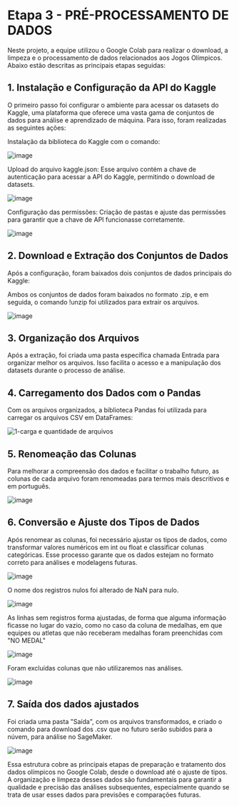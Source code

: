 # Etapa 3 - PRÉ-PROCESSAMENTO DE DADOS

Neste projeto, a equipe utilizou o Google Colab para realizar o download, a limpeza e o processamento de dados relacionados aos Jogos Olímpicos. Abaixo estão descritas as principais etapas seguidas:

## 1. Instalação e Configuração da API do Kaggle
O primeiro passo foi configurar o ambiente para acessar os datasets do Kaggle, uma plataforma que oferece uma vasta gama de conjuntos de dados para análise e aprendizado de máquina. Para isso, foram realizadas as seguintes ações:

Instalação da biblioteca do Kaggle com o comando:

![image](https://github.com/user-attachments/assets/0e588139-9c15-4440-b97f-eb511b9086ae)

Upload do arquivo kaggle.json: Esse arquivo contém a chave de autenticação para acessar a API do Kaggle, permitindo o download de datasets.

![image](https://github.com/user-attachments/assets/a55f2eb5-6dad-4472-aac6-fa963558f4fe)

Configuração das permissões: Criação de pastas e ajuste das permissões para garantir que a chave de API funcionasse corretamente.

![image](https://github.com/user-attachments/assets/ff47a6af-d68c-4601-9645-ac9fcdd55bf2)

## 2. Download e Extração dos Conjuntos de Dados
Após a configuração, foram baixados dois conjuntos de dados principais do Kaggle:

Ambos os conjuntos de dados foram baixados no formato .zip, e em seguida, o comando !unzip foi utilizados para extrair os arquivos.

![image](https://github.com/user-attachments/assets/95f2d5fd-6fe1-4fdf-8ceb-6582d20ce313)

## 3. Organização dos Arquivos
Após a extração, foi criada uma pasta específica chamada Entrada para organizar melhor os arquivos. Isso facilita o acesso e a manipulação dos datasets durante o processo de análise.

## 4. Carregamento dos Dados com o Pandas
Com os arquivos organizados, a biblioteca Pandas foi utilizada para carregar os arquivos CSV em DataFrames:

![1-carga e quantidade de arquivos ](https://github.com/user-attachments/assets/5a63c29b-a0f7-4ce0-84f2-364f4b4ff86d)

## 5. Renomeação das Colunas
Para melhorar a compreensão dos dados e facilitar o trabalho futuro, as colunas de cada arquivo foram renomeadas para termos mais descritivos e em português. 

![image](https://github.com/user-attachments/assets/712c6a6f-9550-46c0-ae99-d62a8351c306)

## 6. Conversão e Ajuste dos Tipos de Dados
Após renomear as colunas, foi necessário ajustar os tipos de dados, como transformar valores numéricos em int ou float e classificar colunas categóricas. Esse processo garante que os dados estejam no formato correto para análises e modelagens futuras.

![image](https://github.com/user-attachments/assets/772d91d9-2fda-42d5-96a7-dee991bf55ec)

O nome dos registros nulos foi alterado de NaN para nulo.

![image](https://github.com/user-attachments/assets/c2ad333a-65f8-4a38-aae4-d45cdbb65fb0)

As linhas sem registros forma ajustadas, de forma que alguma informação ficasse no lugar do vazio, como no caso da coluna de medalhas, em que equipes ou atletas que não receberam medalhas foram preenchidas com "NO MEDAL"

![image](https://github.com/user-attachments/assets/61e5f500-795f-460f-b5dc-e86603fd9b15)

Foram excluídas colunas que não utilizaremos nas análises.

![image](https://github.com/user-attachments/assets/b97e0e4d-e9dc-48df-aed5-c95e60958cf9)

## 7. Saída dos dados ajustados

Foi criada uma pasta "Saída", com os arquivos transformados, e criado o comando para download dos .csv que no futuro serão subidos para a núvem, para análise no SageMaker.

![image](https://github.com/user-attachments/assets/c7eddd52-034d-4540-b6a7-86dc4ec206c7)

Essa estrutura cobre as principais etapas de preparação e tratamento dos dados olímpicos no Google Colab, desde o download até o ajuste de tipos. A organização e limpeza desses dados são fundamentais para garantir a qualidade e precisão das análises subsequentes, especialmente quando se trata de usar esses dados para previsões e comparações futuras.



